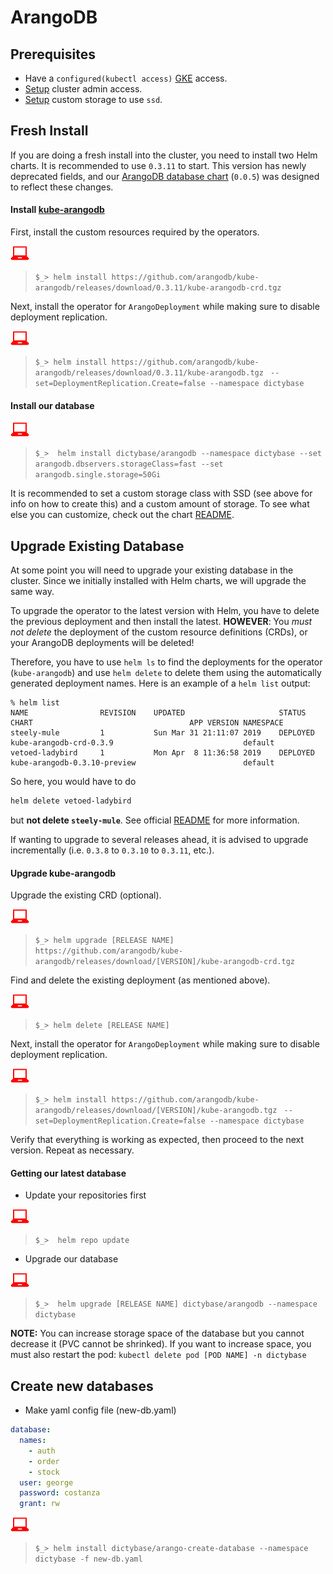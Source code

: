 # ArangoDB
## Prerequisites
* Have a `configured(kubectl access)`
  [GKE](https://cloud.google.com/kubernetes-engine/) access.
* [Setup](/admin.md) cluster admin access.
* [Setup](/storageclass.md) custom storage to use `ssd`.

## Fresh Install
If you are doing a fresh install into the cluster, you need to install two Helm charts. It is recommended 
to use `0.3.11` to start. This version has newly deprecated fields, and our [ArangoDB database chart](https://github.com/dictybase-docker/kubernetes-charts/tree/master/arangodb) 
(`0.0.5`) was designed to reflect these changes.

#### Install [kube-arangodb](https://github.com/arangodb/kube-arangodb/blob/0.3.11/docs/Manual/Deployment/Kubernetes/Helm.md)

First, install the custom resources required by the operators.

![](userinput.png)
> `$_> helm install https://github.com/arangodb/kube-arangodb/releases/download/0.3.11/kube-arangodb-crd.tgz`

Next, install the operator for `ArangoDeployment` while making sure to disable deployment replication.

![](userinput.png)
> `$_> helm install https://github.com/arangodb/kube-arangodb/releases/download/0.3.11/kube-arangodb.tgz `
>                        `--set=DeploymentReplication.Create=false --namespace dictybase`

#### Install our database

![](userinput.png)
>`$_>  helm install dictybase/arangodb --namespace dictybase --set arangodb.dbservers.storageClass=fast --set arangodb.single.storage=50Gi`

It is recommended to set a custom storage class with SSD (see above for info on how to create this) 
and a custom amount of storage. To see what else you can customize, check out the chart [README](https://github.com/dictybase-docker/kubernetes-charts/tree/master/arangodb).

## Upgrade Existing Database
At some point you will need to upgrade your existing database in the cluster. 
Since we initially installed with Helm charts, we will upgrade the same way.

To upgrade the operator to the latest version with Helm, you have to
delete the previous deployment and then install the latest. **HOWEVER**:
You *must not delete* the deployment of the custom resource definitions
(CRDs), or your ArangoDB deployments will be deleted!

Therefore, you have to use `helm ls` to find the deployments for the
operator (`kube-arangodb`) and use `helm delete` to delete them using the
automatically generated deployment names. Here is an example of a `helm
list` output:

```
% helm list
NAME            	REVISION	UPDATED                 	STATUS  	CHART                               	APP VERSION	NAMESPACE
steely-mule     	1       	Sun Mar 31 21:11:07 2019	DEPLOYED	kube-arangodb-crd-0.3.9             	           	default  
vetoed-ladybird 	1       	Mon Apr  8 11:36:58 2019	DEPLOYED	kube-arangodb-0.3.10-preview        	           	default  
```

So here, you would have to do

```bash
helm delete vetoed-ladybird
```

but **not delete `steely-mule`**. See official [README](https://github.com/arangodb/kube-arangodb/blob/master/README.md) for more information.

If wanting to upgrade to several releases ahead, it is advised to upgrade incrementally (i.e. `0.3.8` to `0.3.10` to `0.3.11`, etc.).

#### Upgrade kube-arangodb

Upgrade the existing CRD (optional).

![](userinput.png)
> `$_> helm upgrade [RELEASE NAME] https://github.com/arangodb/kube-arangodb/releases/download/[VERSION]/kube-arangodb-crd.tgz`

Find and delete the existing deployment (as mentioned above).

![](userinput.png)
> `$_> helm delete [RELEASE NAME]`

Next, install the operator for `ArangoDeployment` while making sure to disable deployment replication.

![](userinput.png)
> `$_> helm install https://github.com/arangodb/kube-arangodb/releases/download/[VERSION]/kube-arangodb.tgz `
>                        `--set=DeploymentReplication.Create=false --namespace dictybase`

Verify that everything is working as expected, then proceed to the next version. 
Repeat as necessary.

#### Getting our latest database

- Update your repositories first

![](userinput.png)
>`$_>  helm repo update`

- Upgrade our database

![](userinput.png)
>`$_>  helm upgrade [RELEASE NAME] dictybase/arangodb --namespace dictybase`

**NOTE:** You can increase storage space of the database but you cannot decrease it (PVC cannot be shrinked). 
If you want to increase space, you must also restart the pod: `kubectl delete pod [POD NAME] -n dictybase`

## Create new databases

- Make yaml config file (new-db.yaml)

```yaml
database:
  names:
    - auth
    - order
    - stock
  user: george
  password: costanza
  grant: rw
```

![](userinput.png)
>`$_> helm install dictybase/arango-create-database --namespace dictybase -f new-db.yaml`
